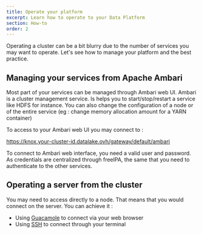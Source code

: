 ```yaml
---
title: Operate your platform
excerpt: Learn how to operate to your Data Platform
section: How-to
order: 2
---
```


Operating a cluster can be a bit blurry due to the number of services
you may want to operate. Let's see how to manage your platform and the
best practice.


## Managing your services from Apache Ambari


Most part of your services can be managed through Ambari web UI. Ambari
is a cluster management service.
Is helps you to start/stop/restart a service like HDFS for instance.
You can also change the configuration of a node or
of the entire service (eg : change memory allocation amount for a YARN container)

To access to your Ambari web UI you may connect to :

https://knox.your-cluster-id.datalake.ovh/gateway/default/ambari

To connect to Ambari web interface, you need a valid user and password.
As credentials are centralized through freeIPA,  the same that you need to authenticate to the other services.


## Operating a server from the cluster


You may need to access directly to a node. That means that you would
connect on the server. You can achieve it :

- Using [Guacamole](../connect-using-guacamole/guide.en-gb.md) to connect via your web browser
- Using [SSH](../connect-using-ssh/guide.en-gb.md) to connect through your terminal
